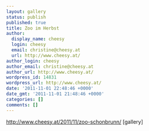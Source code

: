 ```yaml
---
layout: gallery
status: publish
published: true
title: Zoo im Herbst
author:
  display_name: cheesy
  login: cheesy
  email: christine@cheesy.at
  url: http://www.cheesy.at/
author_login: cheesy
author_email: christine@cheesy.at
author_url: http://www.cheesy.at/
wordpress_id: 14831
wordpress_url: http://www.cheesy.at/
date: '2011-11-01 22:48:46 +0000'
date_gmt: '2011-11-01 21:48:46 +0000'
categories: []
comments: []
---
```

http://www.cheesy.at/2011/11/zoo-schonbrunn/
[gallery]
